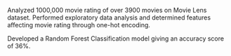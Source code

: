 Analyzed 1000,000 movie rating of over 3900 movies on Movie Lens dataset. Performed exploratory data analysis and determined features affecting movie rating through one-hot encoding. 

Developed a Random Forest Classification model giving an accuracy score of 36%. 
